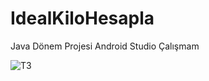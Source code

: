 # IdealKiloHesapla
Java Dönem Projesi Android Studio Çalışmam


![T3](https://lh6.googleusercontent.com/YZMJjigMzT87zU6z48hw-YiVoQbsHW9Hl9Jvxgji9Cq0ZZNjnI4UjNJmw-9nOAuROBZy4HDowVpIJCCOLN15=w1920-h938-rw)
